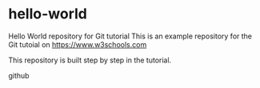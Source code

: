 # hello-world
Hello World repository for Git tutorial
This is an example repository for the Git tutoial on https://www.w3schools.com

This repository is built step by step in the tutorial.

github
